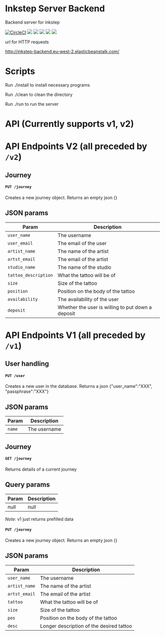 # Inkstep Server Backend
Backend server for inkstep


[![CircleCI](https://circleci.com/gh/inkstep/backend.svg?style=svg)](https://circleci.com/gh/inkstep/backend)
![](https://img.shields.io/badge/database-postgres-purple.svg)
![](https://img.shields.io/badge/dependancies-gradle-green.svg)
![](https://img.shields.io/badge/container-docker-blue.svg)
![](https://img.shields.io/badge/server-aws-yellow.svg)
![](https://img.shields.io/badge/project-inkstep-black.svg)

url for HTTP requests 

http://inkstep-backend.eu-west-2.elasticbeanstalk.com/

# Scripts
Run ./install to install necessary programs

Run ./clean to clean the directory

Run ./run to run the server

# API (Currently supports v1, v2)

# API Endpoints V2 (all preceded by `/v2`)

## Journey

#### `PUT /journey`

Creates a new journey object. Returns an empty json {}


## JSON params

| Param | Description |
| ---- | ------ |
| `user_name` | The username |
| `user_email` | The email of the user
| `artist_name` | The name of the artist |
| `artst_email` | The email of the artist |
| `studio_name` | The name of the studio |
| `tattoo_description` | What the tattoo will be of |
| `size` | Size of the tattoo |
| `position` | Position on the body of the tattoo |
| `availability` | The availability of the user |
| `deposit` | Whether the user is willing to put down a deposit |

# API Endpoints V1 (all preceded by `/v1`)

## User handling

#### `PUT /user`

Creates a new user in the database. Returns a json {"user_name":"XXX", "passphrase":"XXX"}

## JSON params

| Param | Description |
| ---- | ------ |
| `name` | The username |

## Journey

#### `GET /journey`

Returns details of a current journey 


## Query params

| Param | Description |
| ---- | ------ |
| null | null |

_Note_: v1 just returns prefilled data

#### `PUT /journey`

Creates a new journey object. Returns an empty json {}


## JSON params

| Param | Description |
| ---- | ------ |
| `user_name` | The username |
| `artist_name` | The name of the artist |
| `artst_email` | The email of the artist |
| `tattoo` | What the tattoo will be of |
| `size` | Size of the tattoo |
| `pos` | Position on the body of the tattoo |
| `desc` | Longer description of the desired tattoo |

